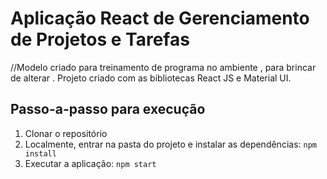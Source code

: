 # Aplicação React de Gerenciamento de Projetos e Tarefas
//Modelo criado para treinamento de programa no ambiente , para brincar de alterar .
Projeto criado com as bibliotecas React JS e Material UI.

## Passo-a-passo para execução

1. Clonar o repositório
2. Localmente, entrar na pasta do projeto e instalar as dependências:
   `
   npm install
   `
3. Executar a aplicação:
   `
   npm start
   `